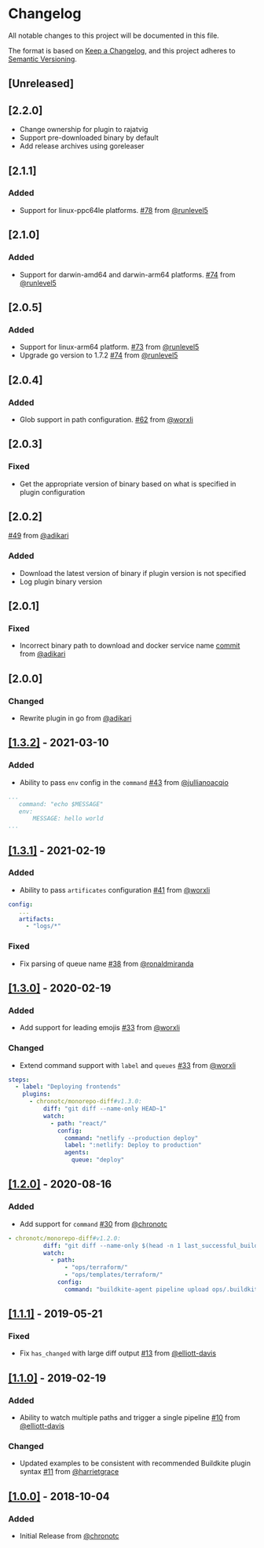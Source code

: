 # Changelog
All notable changes to this project will be documented in this file.

The format is based on [Keep a Changelog](https://keepachangelog.com/en/1.0.0/),
and this project adheres to [Semantic Versioning](https://semver.org/spec/v2.0.0.html).

## [Unreleased]
## [2.2.0]

- Change ownership for plugin to rajatvig
- Support pre-downloaded binary by default
- Add release archives using goreleaser

## [2.1.1]

### Added
- Support for linux-ppc64le platforms. [#78](https://github.com/chronotc/monorepo-diff-buildkite-plugin/pull/78) from [@runlevel5](https://github.com/runlevel5)

## [2.1.0]

### Added
- Support for darwin-amd64 and darwin-arm64 platforms. [#74](https://github.com/chronotc/monorepo-diff-buildkite-plugin/pull/74) from [@runlevel5](https://github.com/runlevel5)

## [2.0.5]

### Added
- Support for linux-arm64 platform. [#73](https://github.com/chronotc/monorepo-diff-buildkite-plugin/pull/73) from [@runlevel5](https://github.com/runlevel5)
- Upgrade go version to 1.7.2 [#74](https://github.com/chronotc/monorepo-diff-buildkite-plugin/pull/74) from [@runlevel5](https://github.com/runlevel5)

## [2.0.4]

### Added
- Glob support in path configuration. [#62](https://github.com/chronotc/monorepo-diff-buildkite-plugin/pull/62) from [@worxli](https://github.com/worxli)

## [2.0.3]

### Fixed
- Get the appropriate version of binary based on what is specified in plugin configuration

## [2.0.2]

[#49](https://github.com/chronotc/monorepo-diff-buildkite-plugin/pull/49) from [@adikari](https://github.com/adikari)

### Added
- Download the latest version of binary if plugin version is not specified
- Log plugin binary version

## [2.0.1]

### Fixed
- Incorrect binary path to download and docker service name [commit](https://github.com/chronotc/monorepo-diff-buildkite-plugin/commit/a48753476822596c181d0f66cffb0d21fdc10214) from [@adikari](https://github.com/adikari)

## [2.0.0]

### Changed
- Rewrite plugin in go from [@adikari](https://github.com/adikari)

## [[1.3.2]](https://github.com/chronotc/monorepo-diff-buildkite-plugin/releases/tag/1.3.2) - 2021-03-10

### Added
- Ability to pass `env` config in the `command` [#43](https://github.com/chronotc/monorepo-diff-buildkite-plugin/pull/43) from [@jullianoacqio](https://github.com/jullianoacqio)

```yaml
...
   command: "echo $MESSAGE"
   env:
       MESSAGE: hello world
...
```

## [[1.3.1]](https://github.com/chronotc/monorepo-diff-buildkite-plugin/releases/tag/v1.3.1) - 2021-02-19

### Added
- Ability to pass `artificates` configuration [#41](https://github.com/chronotc/monorepo-diff-buildkite-plugin/pull/41) from [@worxli](https://github.com/worxli)

```yaml
config:
   ...
   artifacts:
     - "logs/*"
```

### Fixed
- Fix parsing of queue name [#38](https://github.com/chronotc/monorepo-diff-buildkite-plugin/pull/38) from [@ronaldmiranda](https://github.com/ronaldmiranda)

## [[1.3.0]](https://github.com/chronotc/monorepo-diff-buildkite-plugin/releases/tag/v1.3.0) - 2020-02-19

### Added
- Add support for leading emojis [#33](https://github.com/chronotc/monorepo-diff-buildkite-plugin/pull/33) from [@worxli](https://github.com/worxli)

### Changed
- Extend command support with `label` and `queues` [#33](https://github.com/chronotc/monorepo-diff-buildkite-plugin/pull/33) from [@worxli](https://github.com/worxli)

```yaml
steps:
  - label: "Deploying frontends"
    plugins:
      - chronotc/monorepo-diff#v1.3.0:
          diff: "git diff --name-only HEAD~1"
          watch:
            - path: "react/"
              config:
                command: "netlify --production deploy"
                label: ":netlify: Deploy to production"
                agents:
                  queue: "deploy"
```

## [[1.2.0]](https://github.com/chronotc/monorepo-diff-buildkite-plugin/releases/tag/v1.2.0) - 2020-08-16

### Added
- Add support for `command` [#30](https://github.com/chronotc/monorepo-diff-buildkite-plugin/pull/30) from [@chronotc](https://github.com/chronotc)

```yaml
- chronotc/monorepo-diff#v1.2.0:
          diff: "git diff --name-only $(head -n 1 last_successful_build)"
          watch:
            - path:
                - "ops/terraform/"
                - "ops/templates/terraform/"
              config:
                command: "buildkite-agent pipeline upload ops/.buildkite/pipeline.yml"
```


## [[1.1.1]](https://github.com/chronotc/monorepo-diff-buildkite-plugin/releases/tag/v1.1.1) - 2019-05-21

### Fixed
- Fix `has_changed` with large diff output [#13](https://github.com/chronotc/monorepo-diff-buildkite-plugin/pull/13) from [@elliott-davis](https://github.com/elliott-davis)


## [[1.1.0]](https://github.com/chronotc/monorepo-diff-buildkite-plugin/releases/tag/v1.1.1) - 2019-02-19

### Added
- Ability to watch multiple paths and trigger a single pipeline [#10](https://github.com/chronotc/monorepo-diff-buildkite-plugin/pull/10) from [@elliott-davis](https://github.com/elliott-davis)

### Changed
- Updated examples to be consistent with recommended Buildkite plugin syntax [#11](https://github.com/chronotc/monorepo-diff-buildkite-plugin/pull/11) from [@harrietgrace](https://github.com/harrietgrace)


## [[1.0.0]](https://github.com/chronotc/monorepo-diff-buildkite-plugin/releases/tag/v1.1.0) - 2018-10-04

### Added
- Initial Release from [@chronotc](https://github.com/chronotc)
